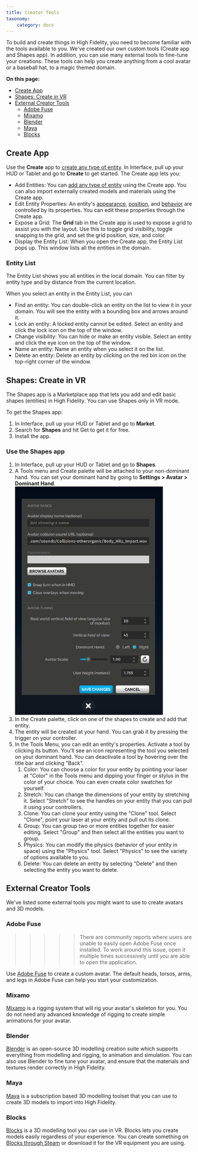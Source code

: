 ```yaml
---
title: Creator Tools
taxonomy:
    category: docs
---
```


To build and create things in High Fidelity, you need to become familiar with the tools available to you. We've created our own custom tools (Create app and Shapes app). In addition, you can use many external tools to fine-tune your creations. These tools can help you create anything from a cool avatar or a baseball hat, to a magic themed domain.

**On this page:**
+ [Create App](#create-app)
+ [Shapes: Create in VR](#shapes-create-in-vr)
+ [External Creator Tools](#avatar-creator-tools)
  + [Adobe Fuse](#adobe-fuse)
  + [Mixamo](#mixamo)
  + [Blender](#blender)
  + [Maya](#maya)
  + [Blocks](#blocks)


## Create App

Use the **Create** app to [create any type of entity](../entities/create-entities). In Interface, pull up your HUD or Tablet and go to **Create** to get started. The Create app lets you:

+ Add Entities: You can [add any type of entity](../entities/create-entities) using the Create app. You can also import externally created models and materials using the Create app. 
+ Edit Entity Properties: An entity's [appearance](../entities/entity-appearance), [position](../entities/entity-appearance#move-an-entity), and [behavior](../entities/entity-behavior) are controlled by its properties. You can edit these properties through the Create app. 
+ Expose a Grid: The **Grid** tab in the Create app is used to expose a grid to assist you with the layout. Use this to toggle grid visibility, toggle snapping to the grid, and set the grid position, size, and color.
+ Display the Entity List: When you open the Create app, the Entity List pops up. This window lists all the entities in the domain. 

### Entity List

The Entity List shows you all entities in the local domain. You can filter by entity type and by distance from the current location. 

When you select an entity in the Entity List, you can
+ Find an entity: You can double-click an entity on the list to view it in your domain. You will see the entity with a bounding box and arrows around it. 
+ Lock an entity: A locked entity cannot be edited. Select an entity and click the lock icon on the top of the window.  
+ Change visibility: You can hide or make an entity visible. Select an entity and click the eye icon on the top of the window.
+ Name an entity: Name an entity when you select it on the list.
+ Delete an entity: Delete an entity by clicking on the red bin icon on the top-right corner of the window. 

## Shapes: Create in VR

The Shapes app is a Marketplace app that lets you add and edit basic shapes (entities) in High Fidelity. You can use Shapes only in VR mode. 

To get the Shapes app: 
1. In Interface, pull up your HUD or Tablet and go to **Market**. 
2. Search for **Shapes** and hit Get to get it for free. 
3. Install the app. 

### Use the Shapes app
1. In Interface, pull up your HUD or Tablet and go to **Shapes**.
2. A Tools menu and Create palette will be attached to your non-dominant hand. You can set your dominant hand by going to **Settings > Avatar > Dominant Hand**. ![](dom-hand.PNG)
3. In the Create palette, click on one of the shapes to create and add that entity. 
4. The entity will be created at your hand. You can grab it by pressing the trigger on your controller. 
5. In the Tools Menu, you can edit an entity's properties. Activate a tool by clicking its button. You'll see an icon representing the tool you selected on your dominant hand. You can deactivate a tool by hovering over the title bar and clicking "Back".
   1. Color: You can choose a color for your entity by pointing your laser at "Color" in the Tools menu and dipping your finger or stylus in the color of your choice. You can even create color swatches for yourself. 
   2. Stretch: You can change the dimensions of your entity by stretching it. Select "Stretch" to see the handles on your entity that you can pull it using your controllers. 
   3. Clone: You can clone your entity using the "Clone" tool. Select "Clone", point your laser at your entity and pull out its clone. 
   4. Group: You can group two or more entities together for easier editing. Select "Group" and then select all the entities you want to group. 
   5. Physics: You can modify the physics (behavior of your entity in space) using the "Physics" tool. Select "Physics" to see the variety of options available to you. 
   6. Delete: You can delete an entity by selecting "Delete" and then selecting the entity you want to delete. 


## External Creator Tools

We've listed some external tools you might want to use to create avatars and 3D models. 

### Adobe Fuse
>>>>>There are community reports where users are unable to easily open Adobe Fuse once installed. To work around this issue, open it multiple times successively until you are able to open the application.

Use [Adobe Fuse]((https://www.adobe.com/in/products/fuse.html)) to create a custom avatar. The default heads, torsos, arms, and legs in Adobe Fuse can help you start your customization.

### Mixamo

[Mixamo]((https://www.mixamo.com/#/)) is a rigging system that will rig your avatar's skeleton for you. You do not need any advanced knowledge of rigging to create simple animations for your avatar. 

### Blender

[Blender](https://www.blender.org/) is an open-source 3D modelling creation suite which supports everything from modelling and rigging, to animation and simulation. You can also use Blender to fine tune your avatar, and ensure that the materials and textures render correctly in High Fidelity. 

###  Maya

[Maya](https://www.autodesk.in/products/maya/overview) is a subscription based 3D modelling toolset that you can use to create 3D models to import into High Fidelity. 

### Blocks

[Blocks](https://vr.google.com/blocks/) is a 3D modelling tool you can use in VR. Blocks lets you create models easily regardless of your experience. You can create something on [Blocks through Steam](http://store.steampowered.com/app/533970/Blocks_by_Google/) or download it for the VR equipment you are using.


